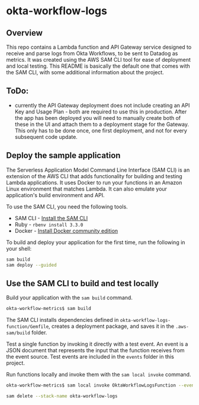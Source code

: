 # okta-workflow-logs
## Overview
This repo contains a Lambda function and API Gateway service designed to receive and parse logs from Okta Workflows, to be sent to Datadog as metrics. It was created using the AWS SAM CLI tool for ease of deployment and local testing. This README is basically the default one that comes with the SAM CLI, with some additional information about the project.

## ToDo:
* currently the API Gateway deployment does not include creating an API Key and Usage Plan - both are required to use this in production. After the app has been deployed you will need to manually create both of these in the UI and attach them to a deployment stage for the Gateway. This only has to be done once, one first deployment, and not for every subsequent code update.

## Deploy the sample application

The Serverless Application Model Command Line Interface (SAM CLI) is an extension of the AWS CLI that adds functionality for building and testing Lambda applications. It uses Docker to run your functions in an Amazon Linux environment that matches Lambda. It can also emulate your application's build environment and API.

To use the SAM CLI, you need the following tools.

* SAM CLI - [Install the SAM CLI](https://docs.aws.amazon.com/serverless-application-model/latest/developerguide/serverless-sam-cli-install.html)
* Ruby - `rbenv install 3.3.0`
* Docker - [Install Docker community edition](https://hub.docker.com/search/?type=edition&offering=community)

To build and deploy your application for the first time, run the following in your shell:

```bash
sam build
sam deploy --guided
```

## Use the SAM CLI to build and test locally

Build your application with the `sam build` command.

```bash
okta-workflow-metrics$ sam build
```

The SAM CLI installs dependencies defined in `okta-workflow-logs-function/Gemfile`, creates a deployment package, and saves it in the `.aws-sam/build` folder.

Test a single function by invoking it directly with a test event. An event is a JSON document that represents the input that the function receives from the event source. Test events are included in the `events` folder in this project.

Run functions locally and invoke them with the `sam local invoke` command.

```bash
okta-workflow-metrics$ sam local invoke OktaWorkflowLogsFunction --event events/flow_complete.json
```

```bash
sam delete --stack-name okta-workflow-logs
```


